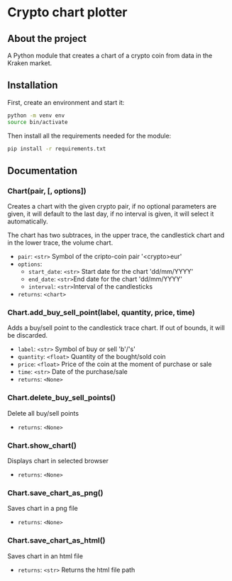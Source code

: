 # Crypto chart plotter

## About the project

A Python module that creates a chart of a crypto coin from data in the Kraken market.

## Installation

First, create an environment and start it:

```bash
python -m venv env
source bin/activate
```

Then install all the requirements needed for the module:

```bash
pip install -r requirements.txt
```

## Documentation

### Chart(pair, [, options])

Creates a chart with the given crypto pair, if no optional parameters are given, it will default to the last day, if no interval is given, it will select it automatically.

The chart has two subtraces, in the upper trace, the candlestick chart and in the
lower trace, the volume chart.

- `pair`: `<str>` Symbol of the cripto-coin pair '\<crypto>eur'
- `options`:
  - `start_date`: `<str>` Start date for the chart 'dd/mm/YYYY'
  - `end_date`: `<str>`End date for the chart 'dd/mm/YYYY'
  - `interval`: `<str>`Interval of the candlesticks
- `returns`: `<chart>`

### Chart.add_buy_sell_point(label, quantity, price, time)

Adds a buy/sell point to the candlestick trace chart. If out of bounds,
it will be discarded.

- `label`: `<str>` Symbol of buy or sell 'b'/'s'
- `quantity`: `<float>` Quantity of the bought/sold coin
- `price`: `<float>` Price of the coin at the moment of purchase or sale
- `time`: `<str>` Date of the purchase/sale
- `returns`: `<None>`

### Chart.delete_buy_sell_points()

Delete all buy/sell points

- `returns`: `<None>`

### Chart.show_chart()

Displays chart in selected browser

- `returns`: `<None>`

### Chart.save_chart_as_png()

Saves chart in a png file

- `returns`: `<None>`

### Chart.save_chart_as_html()

Saves chart in an html file

- `returns`: `<str>` Returns the html file path
